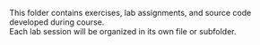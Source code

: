 This folder contains exercises, lab assignments, and source code developed during course.  
Each lab session will be organized in its own file or subfolder.
